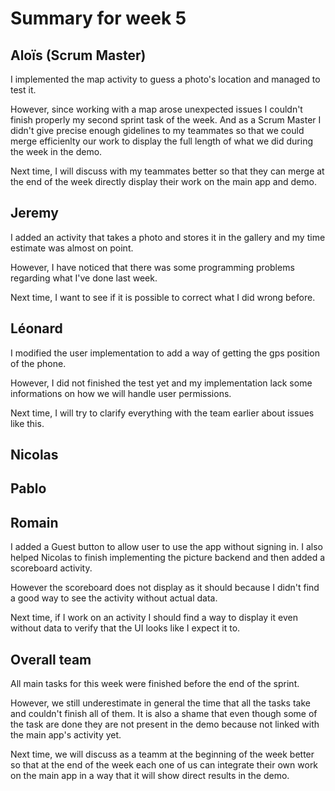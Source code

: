 # Summary for week 5


## Aloïs (Scrum Master)

I implemented the map activity to guess a photo's location and managed to test it.

However, since working with a map arose unexpected issues I couldn't finish properly my second sprint task of the week. And as a Scrum Master I didn't give precise enough gidelines to my teammates so that we could merge efficienlty our work to display the full length of what we did during the week in the demo.

Next time, I will discuss with my teammates better so that they can merge at the end of the week directly display their work on the main app and demo.

## Jeremy

I added an activity that takes a photo and stores it in the gallery and my time estimate was almost on point.

However, I have noticed that there was some programming problems regarding what I've done last week.

Next time, I want to see if it is possible to correct what I did wrong before.


## Léonard

I modified the user implementation to add a way of getting the gps position of the phone.

However, I did not finished the test yet and my implementation lack some informations on how we will handle user permissions.

Next time, I will try to clarify everything with the team earlier about issues like this.

## Nicolas


## Pablo


## Romain 
I added a Guest button to allow user to use the app without signing in. I also helped Nicolas to finish implementing the picture backend and then added a scoreboard activity. 

However the scoreboard does not display as it should because I didn't find a good way to see the activity without actual data.

Next time, if I work on an activity I should find a way to display it even without data to verify that the UI looks like I expect it to.

## Overall team

All main tasks for this week were finished before the end of the sprint.

However, we still underestimate in general the time that all the tasks take and couldn't finish all of them. It is also a shame that even though some of the task are done they are not present in the demo because not linked with the main app's activity yet. 

Next time, we will discuss as a teamm at the beginning of the week better so that at the end of the week each one of us can integrate their own work on the main app in a way that it will show direct results in the demo.

